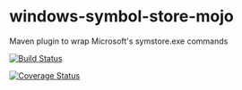 # windows-symbol-store-mojo
Maven plugin to wrap Microsoft's symstore.exe commands

[![Build Status](https://travis-ci.org/christapley/windows-symbol-store-mojo.svg?branch=master)](https://travis-ci.org/christapley/windows-symbol-store-mojo)

[![Coverage Status](https://coveralls.io/repos/github/christapley/windows-symbol-store-mojo/badge.svg?branch=master)](https://coveralls.io/github/christapley/windows-symbol-store-mojo?branch=master)
